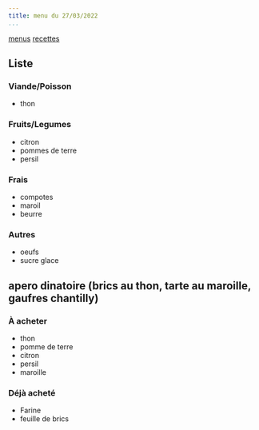 ```yaml
---
title: menu du 27/03/2022
...
```


[menus](/menu.html)
[recettes](/recipe.html)

## Liste
### Viande/Poisson
- thon
### Fruits/Legumes
- citron
- pommes de terre
- persil
### Frais
- compotes
- maroil
- beurre
### Autres
- oeufs
- sucre glace

## apero dinatoire (brics au thon, tarte au maroille, gaufres chantilly)
### À acheter
- thon
- pomme de terre
- citron
- persil
- maroille
### Déjà acheté 
- Farine
- feuille de brics
